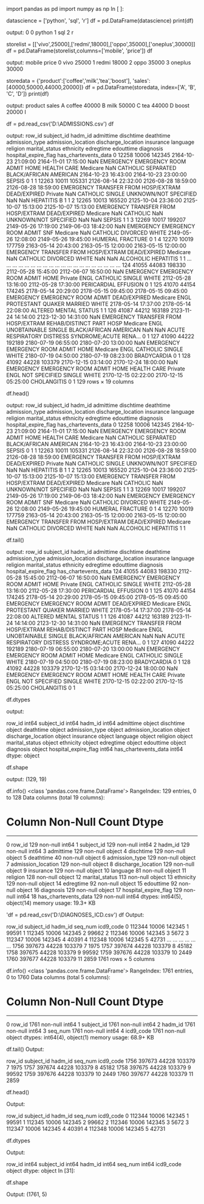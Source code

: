 import pandas as pd
import numpy as np
In [ ]:
​

datascience = ['python', 'sql', 'r']
df = pd.DataFrame(datascience)
print(df)

output:
        0
0  python
1     sql
2       r


storelist = [['vivo',25000],['redmi',18000],['oppo',35000],['oneplus',30000]]
df = pd.DataFrame(storelist,columns=['mobile', 'price'])
​df

output:
mobile	price
0	vivo	25000
1	redmi	18000
2	oppo	35000
3	oneplus	30000

 
storedata = {'product':['coffee','milk','tea','boost'],
            'sales':[40000,50000,44000,20000]}
df = pd.DataFrame(storedata, index=['A', 'B', 'C', 'D'])
print(df)

output:
  product  sales
A  coffee  40000
B    milk  50000
C     tea  44000
D   boost  20000
I
 
df = pd.read_csv('D:\ADMISSIONS.csv')
df

output:
row_id	subject_id	hadm_id	admittime	dischtime	deathtime	admission_type	admission_location	discharge_location	insurance	language	religion	marital_status	ethnicity	edregtime	edouttime	diagnosis	hospital_expire_flag	has_chartevents_data
0	12258	10006	142345	2164-10-23 21:09:00	2164-11-01 17:15:00	NaN	EMERGENCY	EMERGENCY ROOM ADMIT	HOME HEALTH CARE	Medicare	NaN	CATHOLIC	SEPARATED	BLACK/AFRICAN AMERICAN	2164-10-23 16:43:00	2164-10-23 23:00:00	SEPSIS	0	1
1	12263	10011	105331	2126-08-14 22:32:00	2126-08-28 18:59:00	2126-08-28 18:59:00	EMERGENCY	TRANSFER FROM HOSP/EXTRAM	DEAD/EXPIRED	Private	NaN	CATHOLIC	SINGLE	UNKNOWN/NOT SPECIFIED	NaN	NaN	HEPATITIS B	1	1
2	12265	10013	165520	2125-10-04 23:36:00	2125-10-07 15:13:00	2125-10-07 15:13:00	EMERGENCY	TRANSFER FROM HOSP/EXTRAM	DEAD/EXPIRED	Medicare	NaN	CATHOLIC	NaN	UNKNOWN/NOT SPECIFIED	NaN	NaN	SEPSIS	1	1
3	12269	10017	199207	2149-05-26 17:19:00	2149-06-03 18:42:00	NaN	EMERGENCY	EMERGENCY ROOM ADMIT	SNF	Medicare	NaN	CATHOLIC	DIVORCED	WHITE	2149-05-26 12:08:00	2149-05-26 19:45:00	HUMERAL FRACTURE	0	1
4	12270	10019	177759	2163-05-14 20:43:00	2163-05-15 12:00:00	2163-05-15 12:00:00	EMERGENCY	TRANSFER FROM HOSP/EXTRAM	DEAD/EXPIRED	Medicare	NaN	CATHOLIC	DIVORCED	WHITE	NaN	NaN	ALCOHOLIC HEPATITIS	1	1
...	...	...	...	...	...	...	...	...	...	...	...	...	...	...	...	...	...	...	...
124	41055	44083	198330	2112-05-28 15:45:00	2112-06-07 16:50:00	NaN	EMERGENCY	EMERGENCY ROOM ADMIT	HOME	Private	ENGL	CATHOLIC	SINGLE	WHITE	2112-05-28 13:16:00	2112-05-28 17:30:00	PERICARDIAL EFFUSION	0	1
125	41070	44154	174245	2178-05-14 20:29:00	2178-05-15 09:45:00	2178-05-15 09:45:00	EMERGENCY	EMERGENCY ROOM ADMIT	DEAD/EXPIRED	Medicare	ENGL	PROTESTANT QUAKER	MARRIED	WHITE	2178-05-14 17:37:00	2178-05-14 22:08:00	ALTERED MENTAL STATUS	1	1
126	41087	44212	163189	2123-11-24 14:14:00	2123-12-30 14:31:00	NaN	EMERGENCY	TRANSFER FROM HOSP/EXTRAM	REHAB/DISTINCT PART HOSP	Medicare	ENGL	UNOBTAINABLE	SINGLE	BLACK/AFRICAN AMERICAN	NaN	NaN	ACUTE RESPIRATORY DISTRESS SYNDROME;ACUTE RENA...	0	1
127	41090	44222	192189	2180-07-19 06:55:00	2180-07-20 13:00:00	NaN	EMERGENCY	EMERGENCY ROOM ADMIT	HOME	Medicare	ENGL	CATHOLIC	SINGLE	WHITE	2180-07-19 04:50:00	2180-07-19 08:23:00	BRADYCARDIA	0	1
128	41092	44228	103379	2170-12-15 03:14:00	2170-12-24 18:00:00	NaN	EMERGENCY	EMERGENCY ROOM ADMIT	HOME HEALTH CARE	Private	ENGL	NOT SPECIFIED	SINGLE	WHITE	2170-12-15 02:22:00	2170-12-15 05:25:00	CHOLANGITIS	0	1
129 rows × 19 columns


df.head()

output:
row_id	subject_id	hadm_id	admittime	dischtime	deathtime	admission_type	admission_location	discharge_location	insurance	language	religion	marital_status	ethnicity	edregtime	edouttime	diagnosis	hospital_expire_flag	has_chartevents_data
0	12258	10006	142345	2164-10-23 21:09:00	2164-11-01 17:15:00	NaN	EMERGENCY	EMERGENCY ROOM ADMIT	HOME HEALTH CARE	Medicare	NaN	CATHOLIC	SEPARATED	BLACK/AFRICAN AMERICAN	2164-10-23 16:43:00	2164-10-23 23:00:00	SEPSIS	0	1
1	12263	10011	105331	2126-08-14 22:32:00	2126-08-28 18:59:00	2126-08-28 18:59:00	EMERGENCY	TRANSFER FROM HOSP/EXTRAM	DEAD/EXPIRED	Private	NaN	CATHOLIC	SINGLE	UNKNOWN/NOT SPECIFIED	NaN	NaN	HEPATITIS B	1	1
2	12265	10013	165520	2125-10-04 23:36:00	2125-10-07 15:13:00	2125-10-07 15:13:00	EMERGENCY	TRANSFER FROM HOSP/EXTRAM	DEAD/EXPIRED	Medicare	NaN	CATHOLIC	NaN	UNKNOWN/NOT SPECIFIED	NaN	NaN	SEPSIS	1	1
3	12269	10017	199207	2149-05-26 17:19:00	2149-06-03 18:42:00	NaN	EMERGENCY	EMERGENCY ROOM ADMIT	SNF	Medicare	NaN	CATHOLIC	DIVORCED	WHITE	2149-05-26 12:08:00	2149-05-26 19:45:00	HUMERAL FRACTURE	0	1
4	12270	10019	177759	2163-05-14 20:43:00	2163-05-15 12:00:00	2163-05-15 12:00:00	EMERGENCY	TRANSFER FROM HOSP/EXTRAM	DEAD/EXPIRED	Medicare	NaN	CATHOLIC	DIVORCED	WHITE	NaN	NaN	ALCOHOLIC HEPATITIS	1	1

 
df.tail()

output:
row_id	subject_id	hadm_id	admittime	dischtime	deathtime	admission_type	admission_location	discharge_location	insurance	language	religion	marital_status	ethnicity	edregtime	edouttime	diagnosis	hospital_expire_flag	has_chartevents_data
124	41055	44083	198330	2112-05-28 15:45:00	2112-06-07 16:50:00	NaN	EMERGENCY	EMERGENCY ROOM ADMIT	HOME	Private	ENGL	CATHOLIC	SINGLE	WHITE	2112-05-28 13:16:00	2112-05-28 17:30:00	PERICARDIAL EFFUSION	0	1
125	41070	44154	174245	2178-05-14 20:29:00	2178-05-15 09:45:00	2178-05-15 09:45:00	EMERGENCY	EMERGENCY ROOM ADMIT	DEAD/EXPIRED	Medicare	ENGL	PROTESTANT QUAKER	MARRIED	WHITE	2178-05-14 17:37:00	2178-05-14 22:08:00	ALTERED MENTAL STATUS	1	1
126	41087	44212	163189	2123-11-24 14:14:00	2123-12-30 14:31:00	NaN	EMERGENCY	TRANSFER FROM HOSP/EXTRAM	REHAB/DISTINCT PART HOSP	Medicare	ENGL	UNOBTAINABLE	SINGLE	BLACK/AFRICAN AMERICAN	NaN	NaN	ACUTE RESPIRATORY DISTRESS SYNDROME;ACUTE RENA...	0	1
127	41090	44222	192189	2180-07-19 06:55:00	2180-07-20 13:00:00	NaN	EMERGENCY	EMERGENCY ROOM ADMIT	HOME	Medicare	ENGL	CATHOLIC	SINGLE	WHITE	2180-07-19 04:50:00	2180-07-19 08:23:00	BRADYCARDIA	0	1
128	41092	44228	103379	2170-12-15 03:14:00	2170-12-24 18:00:00	NaN	EMERGENCY	EMERGENCY ROOM ADMIT	HOME HEALTH CARE	Private	ENGL	NOT SPECIFIED	SINGLE	WHITE	2170-12-15 02:22:00	2170-12-15 05:25:00	CHOLANGITIS	0	1

df.dtypes


output:

row_id                   int64
subject_id               int64
hadm_id                  int64
admittime               object
dischtime               object
deathtime               object
admission_type          object
admission_location      object
discharge_location      object
insurance               object
language                object
religion                object
marital_status          object
ethnicity               object
edregtime               object
edouttime               object
diagnosis               object
hospital_expire_flag     int64
has_chartevents_data     int64
dtype: object

 
df.shape

output:
(129, 19)

 
df.info()
<class 'pandas.core.frame.DataFrame'>
RangeIndex: 129 entries, 0 to 128
Data columns (total 19 columns):
 #   Column                Non-Null Count  Dtype 
---  ------                --------------  ----- 
 0   row_id                129 non-null    int64 
 1   subject_id            129 non-null    int64 
 2   hadm_id               129 non-null    int64 
 3   admittime             129 non-null    object
 4   dischtime             129 non-null    object
 5   deathtime             40 non-null     object
 6   admission_type        129 non-null    object
 7   admission_location    129 non-null    object
 8   discharge_location    129 non-null    object
 9   insurance             129 non-null    object
 10  language              81 non-null     object
 11  religion              128 non-null    object
 12  marital_status        113 non-null    object
 13  ethnicity             129 non-null    object
 14  edregtime             92 non-null     object
 15  edouttime             92 non-null     object
 16  diagnosis             129 non-null    object
 17  hospital_expire_flag  129 non-null    int64 
 18  has_chartevents_data  129 non-null    int64 
dtypes: int64(5), object(14)
memory usage: 19.3+ KB

 
'df = pd.read_csv('D:\DIAGNOSES_ICD.csv')
df
Output:

row_id	subject_id	hadm_id	seq_num	icd9_code
0	112344	10006	142345	1	99591
1	112345	10006	142345	2	99662
2	112346	10006	142345	3	5672
3	112347	10006	142345	4	40391
4	112348	10006	142345	5	42731
...	...	...	...	...	...
1756	397673	44228	103379	7	1975
1757	397674	44228	103379	8	45182
1758	397675	44228	103379	9	99592
1759	397676	44228	103379	10	2449
1760	397677	44228	103379	11	2859
1761 rows × 5 columns


df.info()
<class 'pandas.core.frame.DataFrame'>
RangeIndex: 1761 entries, 0 to 1760
Data columns (total 5 columns):
 #   Column      Non-Null Count  Dtype 
---  ------      --------------  ----- 
 0   row_id      1761 non-null   int64 
 1   subject_id  1761 non-null   int64 
 2   hadm_id     1761 non-null   int64 
 3   seq_num     1761 non-null   int64 
 4   icd9_code   1761 non-null   object
dtypes: int64(4), object(1)
memory usage: 68.9+ KB


df.tail()
Output:

row_id	subject_id	hadm_id	seq_num	icd9_code
1756	397673	44228	103379	7	1975
1757	397674	44228	103379	8	45182
1758	397675	44228	103379	9	99592
1759	397676	44228	103379	10	2449
1760	397677	44228	103379	11	2859

df.head()

Output:

row_id	subject_id	hadm_id	seq_num	icd9_code
0	112344	10006	142345	1	99591
1	112345	10006	142345	2	99662
2	112346	10006	142345	3	5672
3	112347	10006	142345	4	40391
4	112348	10006	142345	5	42731

df.dtypes

Output:

row_id         int64
subject_id     int64
hadm_id        int64
seq_num        int64
icd9_code     object
dtype: object
In [31]:
 
df.shape

Output:
(1761, 5)
​
